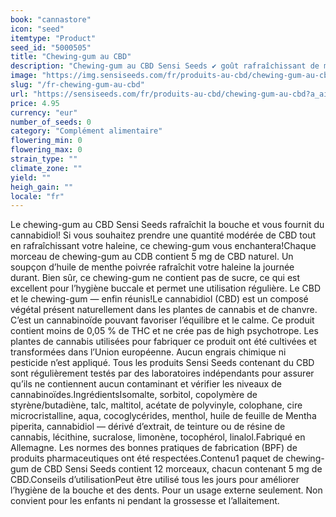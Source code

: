 ```yaml
---
book: "cannastore"
icon: "seed"
itemtype: "Product"
seed_id: "5000505"
title: "Chewing-gum au CBD"
description: "Chewing-gum au CBD Sensi Seeds ✔ goût rafraîchissant de menthe poivrée ✔ cannabidiol naturel ✔ sans sucre ✔ hygiène orale"
image: "https://img.sensiseeds.com/fr/produits-au-cbd/chewing-gum-au-cbd-image.png"
slug: "/fr-chewing-gum-au-cbd"
url: "https://sensiseeds.com/fr/produits-au-cbd/chewing-gum-au-cbd?a_aid=cannastore"
price: 4.95
currency: "eur"
number_of_seeds: 0
category: "Complément alimentaire"
flowering_min: 0
flowering_max: 0
strain_type: ""
climate_zone: ""
yield: ""
heigh_gain: ""
locale: "fr"
---
```

Le chewing-gum au CBD Sensi Seeds rafraîchit la bouche et vous fournit du cannabidiol! Si vous souhaitez prendre une quantité modérée de CBD tout en rafraîchissant votre haleine, ce chewing-gum vous enchantera!Chaque morceau de chewing-gum au CDB contient 5 mg de CBD naturel. Un soupçon d’huile de menthe poivrée rafraîchit votre haleine la journée durant. Bien sûr, ce chewing-gum ne contient pas de sucre, ce qui est excellent pour l’hygiène buccale et permet une utilisation régulière. Le CBD et le chewing-gum — enfin réunis!Le cannabidiol (CBD) est un composé végétal présent naturellement dans les plantes de cannabis et de chanvre. C’est un cannabinoïde pouvant favoriser l’équilibre et le calme. Ce produit contient moins de 0,05 % de THC et ne crée pas de high psychotrope. Les plantes de cannabis utilisées pour fabriquer ce produit ont été cultivées et transformées dans l’Union européenne. Aucun engrais chimique ni pesticide n’est appliqué. Tous les produits Sensi Seeds contenant du CBD sont régulièrement testés par des laboratoires indépendants pour assurer qu’ils ne contiennent aucun contaminant et vérifier les niveaux de cannabinoïdes.IngrédientsIsomalte, sorbitol, copolymère de styrène/butadiène, talc, maltitol, acétate de polyvinyle, colophane, cire microcristalline, aqua, cocoglycérides, menthol, huile de feuille de Mentha piperita, cannabidiol — dérivé d’extrait, de teinture ou de résine de cannabis, lécithine, sucralose, limonène, tocophérol, linalol.Fabriqué en Allemagne. Les normes des bonnes pratiques de fabrication (BPF) de produits pharmaceutiques ont été respectées.Contenu1 paquet de chewing-gum de CBD Sensi Seeds contient 12 morceaux, chacun contenant 5 mg de CBD.Conseils d’utilisationPeut être utilisé tous les jours pour améliorer l’hygiène de la bouche et des dents. Pour un usage externe seulement. Non convient pour les enfants ni pendant la grossesse et l’allaitement.
